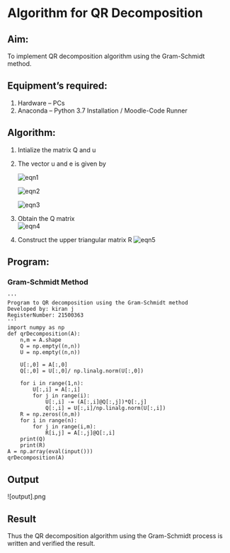 # Algorithm for QR Decomposition
## Aim:
To implement QR decomposition algorithm using the Gram-Schmidt method.
## Equipment’s required:
1.	Hardware – PCs
2.	Anaconda – Python 3.7 Installation / Moodle-Code Runner
## Algorithm:
1.	Intialize the matrix Q and u
2.	The vector u and e is given by

    ![eqn1](./ex4.jpg)

    ![eqn2](./ex6.jpg)

    ![eqn3](./ex3.jpg)

3.	Obtain the Q matrix   
    ![eqn4](./ex1.jpg)
4.	Construct the upper triangular matrix R
    ![eqn5](./ex2.jpg)



## Program:
### Gram-Schmidt Method
```
''' 
Program to QR decomposition using the Gram-Schmidt method
Developed by: kiran j
RegisterNumber: 21500363
'''
import numpy as np
def qrDecomposition(A):
    n,m = A.shape
    Q = np.empty((n,n))
    U = np.empty((n,n))
    
    U[:,0] = A[:,0]
    Q[:,0] = U[:,0]/ np.linalg.norm(U[:,0])
    
    for i in range(1,n):
        U[:,i] = A[:,i]
        for j in range(i):
            U[:,i] -= (A[:,i]@Q[:,j])*Q[:,j]
            Q[:,i] = U[:,i]/np.linalg.norm(U[:,i])
    R = np.zeros((n,m))
    for i in range(n):
        for j in range(i,m):
            R[i,j] = A[:,j]@Q[:,i]
    print(Q)
    print(R)
A = np.array(eval(input()))
qrDecomposition(A)
```

## Output
  ![output].png
## Result
Thus the QR decomposition algorithm using the Gram-Schmidt process is written and verified the result.
